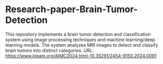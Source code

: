 # Research-paper-Brain-Tumor-Detection
This repository implements a brain tumor detection and classification system using image processing techniques and machine learning/deep learning models. The system analyzes MRI images to detect and classify brain tumors into distinct categories. URL:  https://www.ijream.org/AIMC2024.html-10.35291/2454-9150.2024.0091
